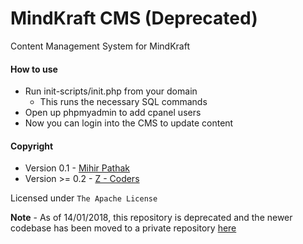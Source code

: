 # MindKraft CMS (Deprecated)

Content Management System for MindKraft

#### How to use
  - Run init-scripts/init.php from your domain
    - This runs the necessary SQL commands
  - Open up phpmyadmin to add cpanel users
  - Now you can login into the CMS to update content

#### Copyright

  - Version 0.1 - [Mihir Pathak](https://github.com/mihirpathak97)
  - Version >= 0.2 - [Z - Coders](https://github.com/Z-Coders)

  Licensed under `The Apache License`

**Note** - As of 14/01/2018, this repository is deprecated and the newer codebase has been moved to a private repository [here](https://bitbucket.org/account/user/z_coders/projects/MK)
